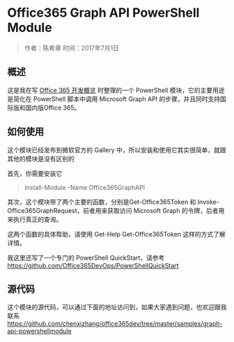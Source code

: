 # Office365 Graph API PowerShell Module
> 作者：陈希章 时间：2017年7月1日

## 概述

这是我在写 [Office 365 开发概览](https://aka.ms/office365devguide) 时整理的一个 PowerShell 模块，它的主要用途是简化在 PowerShell 脚本中调用 Microsoft Graph API 的步骤，并且同时支持国际版和国内版Office 365。

## 如何使用

这个模块已经发布到微软官方的 Gallery 中，所以安装和使用它其实很简单，就跟其他的模块是没有区别的

首先，你需要安装它
> Install-Module -Name Office365GraphAPI

其次，这个模块带了两个主要的函数，分别是Get-Office365Token 和 Invoke-Office365GraphRequest，前者用来获取访问 Microsoft Graph 的令牌，后者用来执行真正的查询。

这两个函数的具体帮助，请使用 Get-Help Get-Office365Token 这样的方式了解详情。

我这里还写了一个专门的 PowerShell QuickStart，请参考
<https://github.com/Office365DevOps/PowerShellQuickStart>


## 源代码
这个模块的源代码，可以通过下面的地址访问到，如果大家遇到问题，也欢迎跟我联系
<https://github.com/chenxizhang/office365dev/tree/master/samples/graph-api-powershellmodule>

